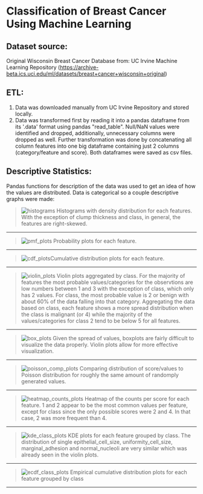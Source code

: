 # Classification of Breast Cancer Using Machine Learning

## Dataset source:

Original Wisconsin Breast Cancer Database from: UC Irvine Machine Learning Repository (https://archive-beta.ics.uci.edu/ml/datasets/breast+cancer+wisconsin+original)

## ETL:
1. Data was downloaded manually from UC Irvine Repository and stored locally.
2. Data was transformed first by reading it into a pandas dataframe from its '.data' format using pandas "read_table". Null/NaN values were identified and dropped, additionally, unnecessary columns were dropped as well. Further transformation was done by concatenating all column features into one big dataframe containing just 2 columns (category/feature and score). Both dataframes were saved as csv files.

## Descriptive Statistics:
Pandas functions for description of the data was used to get an idea of how the values are distributed.
Data is categorical so a couple descriptive graphs were made:

 >  ![histograms](https://user-images.githubusercontent.com/80008461/175078891-6483fb96-d6fc-47cb-8a40-20fa17f4af6c.png) Histograms with density distribution for each features. With the exception of clump thickness and class, in general, the features are right-skewed.
-----------------

> ![pmf_plots](https://user-images.githubusercontent.com/80008461/175077482-3516d64a-6b53-41de-a184-2f3e52d2ff3e.png) Probability plots for each feature.
-----------------

>  ![cdf_plots](https://user-images.githubusercontent.com/80008461/175077165-c198caac-1868-4578-ac72-1c6cce1f6742.png)Cumulative distribution plots for each feature.
-----------------

>   ![violin_plots](https://user-images.githubusercontent.com/80008461/175077222-50041413-5ea2-498e-90e4-476f16c23fa6.png) Violin plots aggregated by class. For the majority of features the most probable values/categories for the observtions are low numbers between 1 and 3 with the exception of class, which only has 2 values. For class, the most probable value is 2 or benign with about 60% of the data falling into that category. Aggregating the data based on class, each feature shows a more spread distribution when the class is malignant (or 4) while the majority of the values/categories for class 2 tend to be below 5 for all features.
-----------------

>  ![box_plots](https://user-images.githubusercontent.com/80008461/175077647-bb58edb6-8162-41ed-8ecc-f7ace7816b79.png) Given the spread of values, boxplots are fairly difficult to visualize the data properly. Violin plots allow for more effective visualization.
-----------------

> ![poisson_comp_plots](https://user-images.githubusercontent.com/80008461/174682879-8cfe8448-056f-4f46-90b3-1bfd195b657d.png) Comparing distribution of score/values to Poisson distribution for roughly the same amount of randomply generated values.
-----------------

> ![heatmap_counts_plots](https://user-images.githubusercontent.com/80008461/174682970-ff6b1a86-9c5c-4f86-9b83-9c18a87ab937.png) Heatmap of the counts per score for each feature. 1 and 2 appear to be the most common values per feature, except for class since the only possible scores were 2 and 4. In that case, 2 was more frequent than 4.
-----------------

>![kde_class_plots](https://user-images.githubusercontent.com/80008461/175079668-2c6f01da-2629-40ab-9424-26235829029b.png) KDE plots for each feature grouped by class. The distribution of single epithelial_cell_size, uniformity_cell_size, marginal_adhesion and normal_nucleoli are very similar which was already seen in the violin plots.
-----------------

>![ecdf_class_plots](https://user-images.githubusercontent.com/80008461/175080909-b905c13c-65a0-4fbf-9619-2726d6fc9eb8.png) Empirical cumulative distribution plots for each feature grouped by class
-----------------
